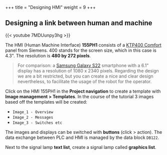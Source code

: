 +++
title = "Designing HMI"
weight = 9
+++

## Designing a link between human and machine

<div class="shadow">
  {{< youtube 7MDUunpy3hg >}}
</div>

The HMI (Human Machine Interface) **155PH1** consists of a [KTP400 Comfort](https://mall.industry.siemens.com/mall/en/ww/Catalog/Product/6AV2124-2DC01-0AX0) panel from Siemens. 400 stands for the screen size, which in this case is 4.3". The resolution is **480 by 272 pixels**.

> For comparison: a [Samsung Galaxy S22](https://en.wikipedia.org/wiki/Samsung_Galaxy_S22) smartphone with a 6.1" display has a resolution of 1080 x 2340 pixels. Regarding the design we are a bit restricted, but you can create a nice and clear design nevertheless, to facilitate the usage of the robot for the operator.

Click on the HMI 155PH1 in the **Project navigation** to create a template with **Image management > Templates**. In the course of the tutorial 3 images based off the templates will be created:

* `Image_1 - Overview`
* `Image_2 - Messages`
* `Image_3 - Switches etc`

The images and displays can be switched with **buttons** (click > action). The data exchange between PLC and HMI is managed by the data block `DB122`.

Next to the signal lamp **text list**, create a signal lamp called **graphics list**.
